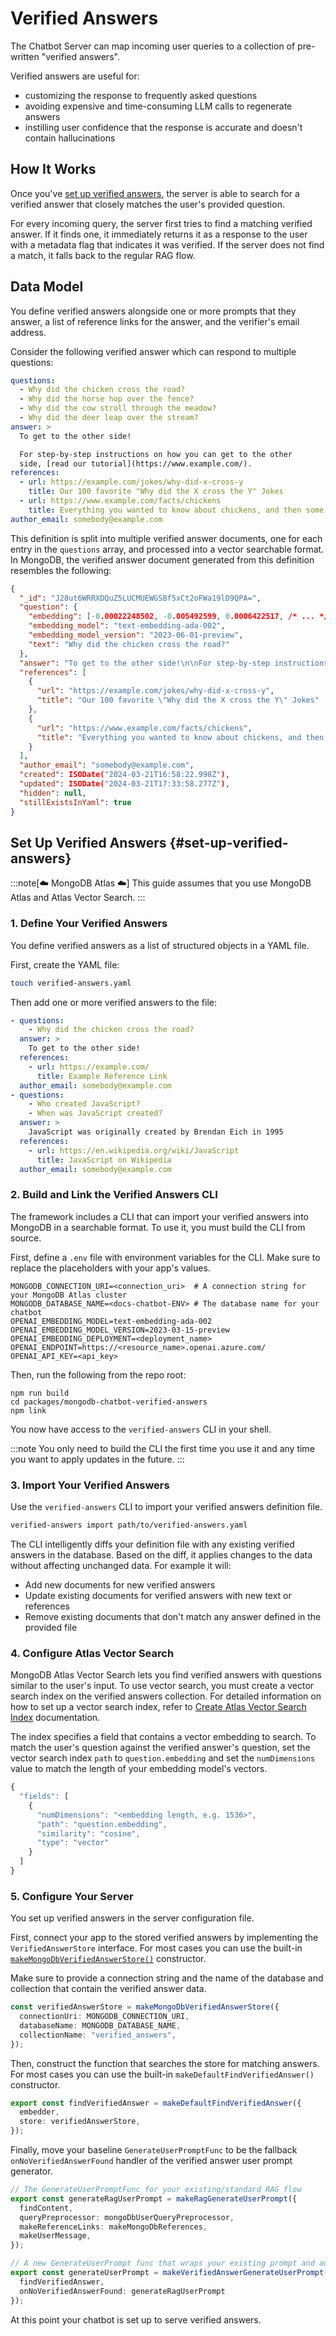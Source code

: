 # Verified Answers

The Chatbot Server can map incoming user queries to a collection of pre-written
"verified answers".

Verified answers are useful for:

- customizing the response to frequently asked questions
- avoiding expensive and time-consuming LLM calls to regenerate answers
- instilling user confidence that the response is accurate and doesn't contain hallucinations

## How It Works

Once you've [set up verified answers](#set-up-verified-answers), the server is
able to search for a verified answer that closely matches the user's provided
question.

For every incoming query, the server first tries to find a matching verified
answer. If it finds one, it immediately returns it as a response to the user
with a metadata flag that indicates it was verified. If the server does not find
a match, it falls back to the regular RAG flow.

## Data Model

You define verified answers alongside one or more prompts that they answer, a
list of reference links for the answer, and the verifier's email address.

Consider the following verified answer which can respond to multiple questions:

```yaml
questions:
  - Why did the chicken cross the road?
  - Why did the horse hop over the fence?
  - Why did the cow stroll through the meadow?
  - Why did the deer leap over the stream?
answer: >
  To get to the other side!

  For step-by-step instructions on how you can get to the other
  side, [read our tutorial](https://www.example.com/).
references:
  - url: https://example.com/jokes/why-did-x-cross-y
    title: Our 100 favorite "Why did the X cross the Y" Jokes
  - url: https://www.example.com/facts/chickens
    title: Everything you wanted to know about chickens, and then some!
author_email: somebody@example.com
```

This definition is split into multiple verified answer documents, one for each
entry in the `questions` array, and processed into a vector searchable format.
In MongoDB, the verified answer document generated from this definition
resembles the following:

```json
{
  "_id": "J28ut6WRRXDQuZ5LUCMUEWGSBf5xCt2oFWa19lD9QPA=",
  "question": {
    "embedding": [-0.00022248502, -0.005492599, 0.0006422517, /* ... */],
    "embedding_model": "text-embedding-ada-002",
    "embedding_model_version": "2023-06-01-preview",
    "text": "Why did the chicken cross the road?"
  },
  "answer": "To get to the other side!\n\nFor step-by-step instructions on how you can cross the road, [read our tutorial](https://www.example.com/).\n",
  "references": [
    {
      "url": "https://example.com/jokes/why-did-x-cross-y",
      "title": "Our 100 favorite \"Why did the X cross the Y\" Jokes"
    },
    {
      "url": "https://www.example.com/facts/chickens",
      "title": "Everything you wanted to know about chickens, and then some!"
    }
  ],
  "author_email": "somebody@example.com",
  "created": ISODate("2024-03-21T16:58:22.998Z"),
  "updated": ISODate("2024-03-21T17:33:58.277Z"),
  "hidden": null,
  "stillExistsInYaml": true
}
```

## Set Up Verified Answers {#set-up-verified-answers}

:::note[☁️ MongoDB Atlas ☁️]
This guide assumes that you use MongoDB Atlas and Atlas Vector Search.
:::

### 1. Define Your Verified Answers

You define verified answers as a list of structured objects in a YAML file.

First, create the YAML file:

```sh
touch verified-answers.yaml
```

Then add one or more verified answers to the file:

```yaml title="verified-answers.yaml"
- questions:
    - Why did the chicken cross the road?
  answer: >
    To get to the other side!
  references:
    - url: https://example.com/
      title: Example Reference Link
  author_email: somebody@example.com
- questions:
    - Who created JavaScript?
    - When was JavaScript created?
  answer: >
    JavaScript was originally created by Brendan Eich in 1995
  references:
    - url: https://en.wikipedia.org/wiki/JavaScript
      title: JavaScript on Wikipedia
  author_email: somebody@example.com
```

### 2. Build and Link the Verified Answers CLI

The framework includes a CLI that can import your verified answers into MongoDB
in a searchable format. To use it, you must build the CLI from
source.

First, define a `.env` file with environment variables for the CLI. Make sure to
replace the placeholders with your app's values.

```text title="/packages/mongodb-chatbot-verified-answers/.env"
MONGODB_CONNECTION_URI=<connection_uri>  # A connection string for your MongoDB Atlas cluster
MONGODB_DATABASE_NAME=<docs-chatbot-ENV> # The database name for your chatbot
OPENAI_EMBEDDING_MODEL=text-embedding-ada-002
OPENAI_EMBEDDING_MODEL_VERSION=2023-03-15-preview
OPENAI_EMBEDDING_DEPLOYMENT=<deployment_name>
OPENAI_ENDPOINT=https://<resource_name>.openai.azure.com/
OPENAI_API_KEY=<api_key>
```

Then, run the following from the repo root:

```shell
npm run build
cd packages/mongodb-chatbot-verified-answers
npm link
```

You now have access to the `verified-answers` CLI in your shell.

:::note
You only need to build the CLI the first time you use it and any time you want
to apply updates in the future.
:::

### 3. Import Your Verified Answers

Use the `verified-answers` CLI to import your verified answers definition file.

```sh
verified-answers import path/to/verified-answers.yaml
```

The CLI intelligently diffs your definition file with any existing verified
answers in the database. Based on the diff, it applies changes to the data
without affecting unchanged data. For example it will:

- Add new documents for new verified answers
- Update existing documents for verified answers with new text or references
- Remove existing documents that don't match any answer defined in the provided file

### 4. Configure Atlas Vector Search

MongoDB Atlas Vector Search lets you find verified answers with questions
similar to the user's input. To use vector search, you must create a vector
search index on the verified answers collection. For detailed information on how
to set up a vector search index, refer to [Create Atlas Vector Search
Index](#create-vector-search-index) documentation.

The index specifies a field that contains a vector embedding to search. To match
the user's question against the verified answer's question, set the vector
search index `path` to `question.embedding` and set the `numDimensions` value to
match the length of your embedding model's vectors.

```js
{
  "fields": [
    {
      "numDimensions": "<embedding length, e.g. 1536>",
      "path": "question.embedding",
      "similarity": "cosine",
      "type": "vector"
    }
  ]
}
```

### 5. Configure Your Server

You set up verified answers in the server configuration file.

First, connect your app to the stored verified answers by implementing the
`VerifiedAnswerStore` interface. For most cases you can use the built-in
[`makeMongoDbVerifiedAnswerStore()`](../reference/core/modules.md#makemongodbverifiedanswerstore)
constructor.

Make sure to provide a connection string and the name of the database and
collection that contain the verified answer data.

```ts
const verifiedAnswerStore = makeMongoDbVerifiedAnswerStore({
  connectionUri: MONGODB_CONNECTION_URI,
  databaseName: MONGODB_DATABASE_NAME,
  collectionName: "verified_answers",
});
```

Then, construct the function that searches the store for matching answers. For
most cases you can use the built-in `makeDefaultFindVerifiedAnswer()`
constructor.

```ts
export const findVerifiedAnswer = makeDefaultFindVerifiedAnswer({
  embedder,
  store: verifiedAnswerStore,
});
```

Finally, move your baseline `GenerateUserPromptFunc` to be the fallback
`onNoVerifiedAnswerFound` handler of the verified answer user prompt generator.

```ts
// The GenerateUserPromptFunc for your existing/standard RAG flow
export const generateRagUserPrompt = makeRagGenerateUserPrompt({
  findContent,
  queryPreprocessor: mongoDbUserQueryPreprocessor,
  makeReferenceLinks: makeMongoDbReferences,
  makeUserMessage,
});

// A new GenerateUserPrompt func that wraps your existing prompt and adds support for verified answers
export const generateUserPrompt = makeVerifiedAnswerGenerateUserPrompt({
  findVerifiedAnswer,
  onNoVerifiedAnswerFound: generateRagUserPrompt
});
```

At this point your chatbot is set up to serve verified answers.
